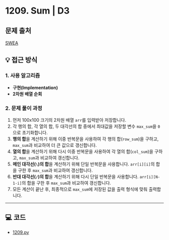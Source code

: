 # 1209. Sum | D3

## 문제 출처
[SWEA](https://swexpertacademy.com/main/code/problem/problemDetail.do?contestProbId=AV13_BWKACUCFAYh&categoryId=AV13_BWKACUCFAYh&categoryType=CODE&problemTitle=1209&orderBy=FIRST_REG_DATETIME&selectCodeLang=ALL&select-1=&pageSize=10&pageIndex=1)

## 💡 접근 방식

### 1. 사용 알고리즘
* **구현(Implementation)**
* **2차원 배열 순회**

### 2. 문제 풀이 과정
1.  먼저 100x100 크기의 2차원 배열 `arr`를 입력받아 저장합니다.
2.  각 행의 합, 각 열의 합, 두 대각선의 합 중에서 최대값을 저장할 변수 `max_sum`을 `0`으로 초기화합니다.
3.  **행의 합**을 계산하기 위해 이중 반복문을 사용하여 각 행의 합(`row_sum`)을 구하고, `max_sum`과 비교하여 더 큰 값으로 갱신합니다.
4.  **열의 합**을 계산하기 위해 다시 이중 반복문을 사용하여 각 열의 합(`col_sum`)을 구하고, `max_sum`과 비교하여 갱신합니다.
5.  **메인 대각선(`\`)의 합**을 계산하기 위해 단일 반복문을 사용합니다. `arr[i][i]`의 합을 구한 후 `max_sum`과 비교하여 갱신합니다.
6.  **반대 대각선(`/`)의 합**을 계산하기 위해 다시 단일 반복문을 사용합니다. `arr[i][N-1-i]`의 합을 구한 후 `max_sum`과 비교하여 갱신합니다.
7.  모든 계산이 끝난 후, 최종적으로 `max_sum`에 저장된 값을 출력 형식에 맞춰 출력합니다.


---

## 💻 코드
* [1209.py](1209.py)